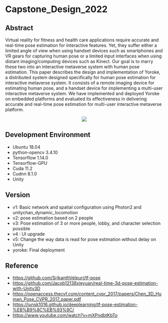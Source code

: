 # Capstone_Design_2022

## Abstract
Virtual reality for fitness and health care applications require accurate and real-time pose estimation for interactive features. Yet, they suffer either a limited angle of view when using handset devices such as smartphones and VR gears for capturing human pose or a limited input interfaces when using distant imaging/computing devices such as Kinect. Our goal is to marry these two into an interactive metaverse system with human pose estimation. This paper describes the design and implementation of Yoroke, a distributed system designed specifically for human pose estimation for interactive metaverse system. It consists of a remote imaging device for estimating human pose, and a handset device for implementing a multi-user interactive metaverse system. We have implemented and deployed Yoroke on embedded platforms and evaluated its effectiveness in delivering accurate and real-time pose estimation for multi-user interactive metaverse platform.
<p align="center"><img src="https://user-images.githubusercontent.com/69760395/171997257-49de6007-4758-4d6a-be0d-593a37dcfeef.png"></p>

## Development Environment
* Ubuntu 18.04
* python-opencv 3.4.10
* Tensorflow 1.14.0
* Tensorflow-GPU
* Cuda 11.2
* Cudnn 8.1.0
* Unity

## Version
* v1: Basic network and spatial configuration using Photon2 and unitychan_dynamic_locomotion
* v2: pose estimation based on 2 people
* v3: Pose estimation of 3 or more people, lobby, and character selection possible
* v4 : UI upgrade
* v5: Change the way data is read for pose estimation without delay on Unity
* yoroke: Final deployment

## Reference
* https://github.com/SrikanthVelpuri/tf-pose
* https://github.com/Jacob12138xieyuan/real-time-3d-pose-estimation-with-Unity3D
* https://openaccess.thecvf.com/content_cvpr_2017/papers/Chen_3D_Human_Pose_CVPR_2017_paper.pdf
* https://junsk1016.github.io/deeplearning/tf-pose-estimation-%EB%B9%8C%EB%93%9C/
* https://www.youtube.com/watch?v=mXPndbtKbTo

